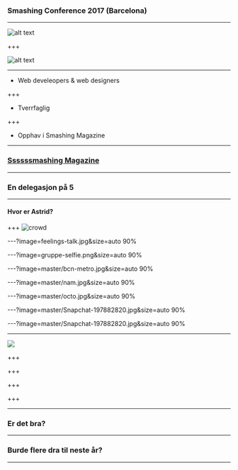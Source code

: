 ### Smashing Conference 2017 (Barcelona)

---

![alt text](../master/cat.png)

+++

![alt text](../master/smashing-CAT.png)

---

* Web develeopers & web designers

+++
* Tverrfaglig

+++
* Opphav i Smashing Magazine


---

### [Ssssssmashing Magazine](https://www.smashingmagazine.com/)

---

### En delegasjon på 5
---
#### Hvor er Astrid?
+++
![crowd](https://farm5.staticflickr.com/4510/37777565241_ca5d58686b_k.jpg)

---?image=feelings-talk.jpg&size=auto 90%

---?image=gruppe-selfie.png&size=auto 90%

---?image=master/bcn-metro.jpg&size=auto 90%

---?image=master/nam.jpg&size=auto 90%

---?image=master/octo.jpg&size=auto 90%

---?image=master/Snapchat-197882820.jpg&size=auto 90%

---?image=master/Snapchat-197882820.jpg&size=auto 90%

---
![](https://farm5.staticflickr.com/4446/23924880088_d7943d80ff_k.jpg)

+++
![]()

+++
![]()

+++
![]()

+++
![]()


---

### Er det bra?
---
### Burde flere dra til neste år?
---
 


